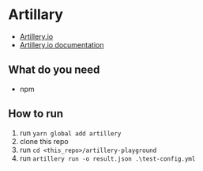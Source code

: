 # Artillary
- [Artillery.io](https://artillery.io/) 
- [Artillery.io documentation](https://artillery.io/docs) 

## What do you need 
- npm

## How to run

1. run `yarn global add artillery`
2. clone this repo
3. run `cd <this_repo>/artillery-playground`
4. run `artillery run -o result.json .\test-config.yml`